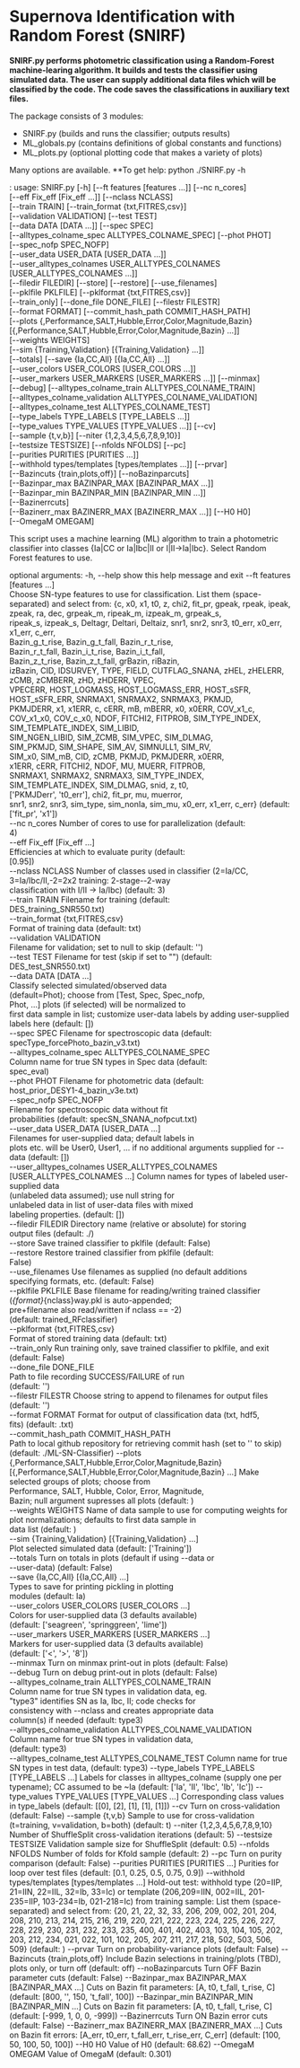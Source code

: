 # Supernova Identification with Random Forest (SNIRF)

**SNIRF.py performs photometric classification using a
Random-Forest machine-learing algorithm. It builds and tests the
classifier using simulated data. The user can supply additional data
files which will be classified by the code. The code saves the
classifications in auxiliary text files.**

The package consists of 3 modules:
- SNIRF.py (builds and runs the classifier; outputs results)
- ML_globals.py (contains definitions of global constants and functions)
- ML_plots.py (optional plotting code that makes a variety of plots)

Many options are available.
**To get help:
python ./SNIRF.py -h

:
usage: SNIRF.py [-h] [--ft features [features ...]] [--nc n_cores]                                                                                     
                [--eff Fix_eff [Fix_eff ...]] [--nclass NCLASS]                                                                                        
                [--train TRAIN] [--train_format {txt,FITRES,csv}]                                                                                      
                [--validation VALIDATION] [--test TEST]                                                                                                
                [--data DATA [DATA ...]] [--spec SPEC]                                                                                                 
                [--alltypes_colname_spec ALLTYPES_COLNAME_SPEC] [--phot PHOT]                                                                          
                [--spec_nofp SPEC_NOFP]                                                                                                                
                [--user_data USER_DATA [USER_DATA ...]]                                                                                                
                [--user_alltypes_colnames USER_ALLTYPES_COLNAMES [USER_ALLTYPES_COLNAMES ...]]                                                         
                [--filedir FILEDIR] [--store] [--restore] [--use_filenames]                                                                            
                [--pklfile PKLFILE] [--pklformat {txt,FITRES,csv}]                                                                                     
                [--train_only] [--done_file DONE_FILE] [--filestr FILESTR]                                                                             
                [--format FORMAT] [--commit_hash_path COMMIT_HASH_PATH]                                                                                
                [--plots {,Performance,SALT,Hubble,Error,Color,Magnitude,Bazin} [{,Performance,SALT,Hubble,Error,Color,Magnitude,Bazin} ...]]          
                [--weights WEIGHTS]                                                                                                                    
                [--sim {Training,Validation} [{Training,Validation} ...]]                                                                              
                [--totals] [--save {Ia,CC,All} [{Ia,CC,All} ...]]                                                                                      
                [--user_colors USER_COLORS [USER_COLORS ...]]                                                                                          
                [--user_markers USER_MARKERS [USER_MARKERS ...]] [--minmax]                                                                            
                [--debug] [--alltypes_colname_train ALLTYPES_COLNAME_TRAIN]                                                                            
                [--alltypes_colname_validation ALLTYPES_COLNAME_VALIDATION]                                                                            
                [--alltypes_colname_test ALLTYPES_COLNAME_TEST]                                                                                        
                [--type_labels TYPE_LABELS [TYPE_LABELS ...]]                                                                                          
                [--type_values TYPE_VALUES [TYPE_VALUES ...]] [--cv]                                                                                   
                [--sample {t,v,b}] [--niter {1,2,3,4,5,6,7,8,9,10}]                                                                                    
                [--testsize TESTSIZE] [--nfolds NFOLDS] [--pc]                                                                                         
                [--purities PURITIES [PURITIES ...]]                                                                                                   
                [--withhold types/templates [types/templates ...]] [--prvar]                                                                           
                [--Bazincuts {train,plots,off}] [--noBazinparcuts]                                                                                     
                [--Bazinpar_max BAZINPAR_MAX [BAZINPAR_MAX ...]]                                                                                       
                [--Bazinpar_min BAZINPAR_MIN [BAZINPAR_MIN ...]]                                                                                       
                [--Bazinerrcuts]                                                                                                                       
                [--Bazinerr_max BAZINERR_MAX [BAZINERR_MAX ...]] [--H0 H0]                                                                             
                [--OmegaM OMEGAM]                                                                                                                      

This script uses a machine learning (ML) algorithm to train a photometric
classifier into classes {Ia|CC or Ia|Ibc|II or I|II->Ia|Ibc}. Select Random
Forest features to use.                                                    

optional arguments:
  -h, --help            show this help message and exit
  --ft features [features ...]                         
                        Choose SN-type features to use for classification.
                        List them (space-separated) and select from: {c, x0,
                        x1, t0, z, chi2, fit_pr, gpeak, rpeak, ipeak, zpeak,
                        ra, dec, grpeak_m, ripeak_m, izpeak_m, grpeak_s,    
                        ripeak_s, izpeak_s, Deltagr, Deltari, Deltaiz, snr1,
                        snr2, snr3, t0_err, x0_err, x1_err, c_err,          
                        Bazin_g_t_rise, Bazin_g_t_fall, Bazin_r_t_rise,     
                        Bazin_r_t_fall, Bazin_i_t_rise, Bazin_i_t_fall,     
                        Bazin_z_t_rise, Bazin_z_t_fall, grBazin, riBazin,   
                        izBazin, CID, IDSURVEY, TYPE, FIELD, CUTFLAG_SNANA, 
                        zHEL, zHELERR, zCMB, zCMBERR, zHD, zHDERR, VPEC,    
                        VPECERR, HOST_LOGMASS, HOST_LOGMASS_ERR, HOST_sSFR, 
                        HOST_sSFR_ERR, SNRMAX1, SNRMAX2, SNRMAX3, PKMJD,    
                        PKMJDERR, x1, x1ERR, c, cERR, mB, mBERR, x0, x0ERR, 
                        COV_x1_c, COV_x1_x0, COV_c_x0, NDOF, FITCHI2, FITPROB,
                        SIM_TYPE_INDEX, SIM_TEMPLATE_INDEX, SIM_LIBID,        
                        SIM_NGEN_LIBID, SIM_ZCMB, SIM_VPEC, SIM_DLMAG,        
                        SIM_PKMJD, SIM_SHAPE, SIM_AV, SIMNULL1, SIM_RV,       
                        SIM_x0, SIM_mB, CID, zCMB, PKMJD, PKMJDERR, x0ERR,    
                        x1ERR, cERR, FITCHI2, NDOF, MU, MUERR, FITPROB,       
                        SNRMAX1, SNRMAX2, SNRMAX3, SIM_TYPE_INDEX,            
                        SIM_TEMPLATE_INDEX, SIM_DLMAG, snid, z, t0,           
                        ['PKMJDerr', 't0_err'], chi2, fit_pr, mu, muerror,    
                        snr1, snr2, snr3, sim_type, sim_nonIa, sim_mu, x0_err,
                        x1_err, c_err} (default: ['fit_pr', 'x1'])            
  --nc n_cores          Number of cores to use for parallelization (default:  
                        4)                                                    
  --eff Fix_eff [Fix_eff ...]                                                 
                        Efficiencies at which to evaluate purity (default:    
                        [0.95])                                               
  --nclass NCLASS       Number of classes used in classifier (2=Ia/CC,        
                        3=Ia/Ibc/II,-2=2x2 training: 2-stage--2-way           
                        classification with I/II -> Ia/Ibc) (default: 3)      
  --train TRAIN         Filename for training (default:                       
                        DES_training_SNR550.txt)                              
  --train_format {txt,FITRES,csv}                                             
                        Format of training data (default: txt)                
  --validation VALIDATION                                                     
                        Filename for validation; set to null to skip (default:
                        '')                                                   
  --test TEST           Filename for test (skip if set to "") (default:       
                        DES_test_SNR550.txt)                                  
  --data DATA [DATA ...]                                                      
                        Classify selected simulated/observed data             
                        (default=Phot); choose from [Test, Spec, Spec_nofp,   
                        Phot, ...] plots (if selected) will be normalized to  
                        first data sample in list; customize user-data labels 
                        by adding user-supplied labels here (default: [])     
  --spec SPEC           Filename for spectroscopic data (default:             
                        specType_forcePhoto_bazin_v3.txt)                     
  --alltypes_colname_spec ALLTYPES_COLNAME_SPEC                               
                        Column name for true SN types in Spec data (default:  
                        spec_eval)                                            
  --phot PHOT           Filename for photometric data (default:               
                        host_prior_DESY1-4_bazin_v3e.txt)                     
  --spec_nofp SPEC_NOFP                                                       
                        Filename for spectroscopic data without fit           
                        probabilities (default: specSN_SNANA_nofpcut.txt)     
  --user_data USER_DATA [USER_DATA ...]                                       
                        Filenames for user-supplied data; default labels in   
                        plots etc. will be User0, User1, ... if no additional 
                        arguments supplied for --data (default: [])           
  --user_alltypes_colnames USER_ALLTYPES_COLNAMES [USER_ALLTYPES_COLNAMES ...]
                        Column names for types of labeled user-supplied data  
                        (unlabeled data assumed); use null string for         
                        unlabeled data in list of user-data files with mixed  
                        labeling properties. (default: [])                    
  --filedir FILEDIR     Directory name (relative or absolute) for storing     
                        output files (default: ./)                            
  --store               Save trained classifier to pklfile (default: False)   
  --restore             Restore trained classifier from pklfile (default:     
                        False)                                                
  --use_filenames       Use filenames as supplied (no default additions       
                        specifying formats, etc. (default: False)             
  --pklfile PKLFILE     Base filename for reading/writing trained classifier  
                        (_{format}_{nclass}way.pkl is auto-appended;          
                        pre+filename also read/written if nclass == -2)       
                        (default: trained_RFclassifier)                       
  --pklformat {txt,FITRES,csv}                                                
                        Format of stored training data (default: txt)         
  --train_only          Run training only, save trained classifier to pklfile,
                        and exit (default: False)                             
  --done_file DONE_FILE                                                       
                        Path to file recording SUCCESS/FAILURE of run         
                        (default: '')                                         
  --filestr FILESTR     Choose string to append to filenames for output files 
                        (default: '')                                         
  --format FORMAT       Format for output of classification data (txt, hdf5,  
                        fits) (default: .txt)                                 
  --commit_hash_path COMMIT_HASH_PATH                                         
                        Path to local github repository for retrieving commit 
                        hash (set to '' to skip) (default: ./ML-SN-Classifier)
  --plots {,Performance,SALT,Hubble,Error,Color,Magnitude,Bazin} [{,Performance,SALT,Hubble,Error,Color,Magnitude,Bazin} ...]
                        Make selected groups of plots; choose from                                                           
                        Performance, SALT, Hubble, Color, Error, Magnitude,                                                  
                        Bazin; null argument supresses all plots (default: )                                                 
  --weights WEIGHTS     Name of data sample to use for computing weights for                                                 
                        plot normalizations; defaults to first data sample in                                                
                        data list (default: )                                                                                
  --sim {Training,Validation} [{Training,Validation} ...]                                                                    
                        Plot selected simulated data (default: ['Training'])                                                 
  --totals              Turn on totals in plots (default if using --data or                                                  
                        --user-data) (default: False)                                                                        
  --save {Ia,CC,All} [{Ia,CC,All} ...]                                                                                       
                        Types to save for printing pickling in plotting                                                      
                        modules (default: Ia)                                                                                
  --user_colors USER_COLORS [USER_COLORS ...]                                                                                
                        Colors for user-supplied data (3 defaults available)                                                 
                        (default: ['seagreen', 'springgreen', 'lime'])                                                       
  --user_markers USER_MARKERS [USER_MARKERS ...]                                                                             
                        Markers for user-supplied data (3 defaults available)                                                
                        (default: ['<', '>', '8'])                                                                           
  --minmax              Turn on minmax print-out in plots (default: False)                                                   
  --debug               Turn on debug print-out in plots (default: False)                                                    
  --alltypes_colname_train ALLTYPES_COLNAME_TRAIN                                                                            
                        Column name for true SN types in validation data, eg.                                                
                        "type3" identifies SN as Ia, Ibc, II; code checks for                                                
                        consistency with --nclass and creates appropriate data                                               
                        column(s) if needed (default: type3)                                                                 
  --alltypes_colname_validation ALLTYPES_COLNAME_VALIDATION                                                                  
                        Column name for true SN types in validation data,                                                    
                        (default: type3)                                                                                     
  --alltypes_colname_test ALLTYPES_COLNAME_TEST
                        Column name for true SN types in test data, (default:
                        type3)
  --type_labels TYPE_LABELS [TYPE_LABELS ...]
                        Labels for classes in alltypes_colname (supply one per
                        typename); CC assumed to be ~Ia (default: ['Ia', 'II',
                        'Ibc', 'Ib', 'Ic'])
  --type_values TYPE_VALUES [TYPE_VALUES ...]
                        Corresponding class values in type_labels (default:
                        [[0], [2], [1], [1], [1]])
  --cv                  Turn on cross-validation (default: False)
  --sample {t,v,b}      Sample to use for cross-validation (t=training,
                        v=validation, b=both) (default: t)
  --niter {1,2,3,4,5,6,7,8,9,10}
                        Number of ShuffleSplit cross-validation iterations
                        (default: 5)
  --testsize TESTSIZE   Validation sample size for ShuffleSplit (default: 0.5)
  --nfolds NFOLDS       Number of folds for Kfold sample (default: 2)
  --pc                  Turn on purity comparison (default: False)
  --purities PURITIES [PURITIES ...]
                        Purities for loop over test files (default: [0.1,
                        0.25, 0.5, 0.75, 0.9])
  --withhold types/templates [types/templates ...]
                        Hold-out test: withhold type (20=IIP, 21=IIN, 22=IIL,
                        32=Ib, 33=Ic) or template (206,209=IIN, 002=IIL,
                        201-235=IIP, 103-234=Ib, 021-218=Ic) from training
                        sample: List them (space-separated) and select from:
                        {20, 21, 22, 32, 33, 206, 209, 002, 201, 204, 208,
                        210, 213, 214, 215, 216, 219, 220, 221, 222, 223, 224,
                        225, 226, 227, 228, 229, 230, 231, 232, 233, 235, 400,
                        401, 402, 403, 103, 104, 105, 202, 203, 212, 234, 021,
                        022, 101, 102, 205, 207, 211, 217, 218, 502, 503, 506,
                        509} (default: )
  --prvar               Turn on probability-variance plots (default: False)
  --Bazincuts {train,plots,off}
                        Include Bazin selections in training/plots (TBD),
                        plots only, or turn off (default: off)
  --noBazinparcuts      Turn OFF Bazin parameter cuts (default: False)
  --Bazinpar_max BAZINPAR_MAX [BAZINPAR_MAX ...]
                        Cuts on Bazin fit parameters: [A, t0, t_fall, t_rise,
                        C] (default: [800, '', 150, 't_fall', 100])
  --Bazinpar_min BAZINPAR_MIN [BAZINPAR_MIN ...]
                        Cuts on Bazin fit parameters: [A, t0, t_fall, t_rise,
                        C] (default: [-999, 1, 0, 0, -999])
  --Bazinerrcuts        Turn ON Bazin error cuts (default: False)
  --Bazinerr_max BAZINERR_MAX [BAZINERR_MAX ...]
                        Cuts on Bazin fit errors: [A_err, t0_err, t_fall_err,
                        t_rise_err, C_err] (default: [100, 50, 100, 50, 100])
  --H0 H0               Value of H0 (default: 68.62)
  --OmegaM OMEGAM       Value of OmegaM (default: 0.301)
